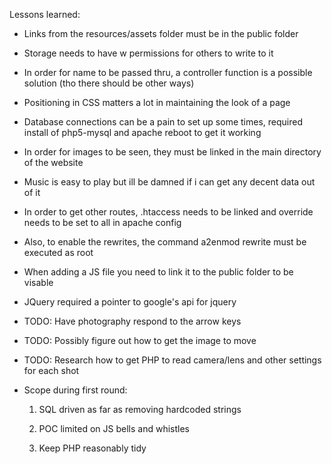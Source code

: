 Lessons learned:

* Links from the resources/assets folder must be in the public folder

* Storage needs to have w permissions for others to write to it

* In order for name to be passed thru, a controller function is a possible solution (tho there should be other ways)

* Positioning in CSS matters a lot in maintaining the look of a page

* Database connections can be a pain to set up some times, required install of php5-mysql and apache reboot to get it working

* In order for images to be seen, they must be linked in the main directory of the website

* Music is easy to play but ill be damned if i can get any decent data out of it

* In order to get other routes, .htaccess needs to be linked and override needs to be set to all in apache config

* Also, to enable the rewrites, the command a2enmod rewrite must be executed as root

* When adding a JS file you need to link it to the public folder to be visable

* JQuery required a pointer to google's api for jquery

* TODO: Have photography respond to the arrow keys

* TODO: Possibly figure out how to get the image to move

* TODO: Research how to get PHP to read camera/lens and other settings for each shot

* Scope during first round: 

    1. SQL driven as far as removing hardcoded strings

    2. POC limited on JS bells and whistles

    3. Keep PHP reasonably tidy
